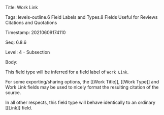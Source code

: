Title:  Work Link

Tags:   levels-outline.6 Field Labels and Types.8 Fields Useful for Reviews Citations and Quotations

Timestamp: 20210609174110

Seq:    6.8.6

Level:  4 - Subsection

Body: 

This field type will be inferred for a field label of `Work Link`.

For some exporting/sharing options, the [[Work Title]], [[Work Type]] and Work Link fields may be used to nicely format the resulting citation of the source. 

In all other respects, this field type will behave identically to an ordinary [[Link]] field.

